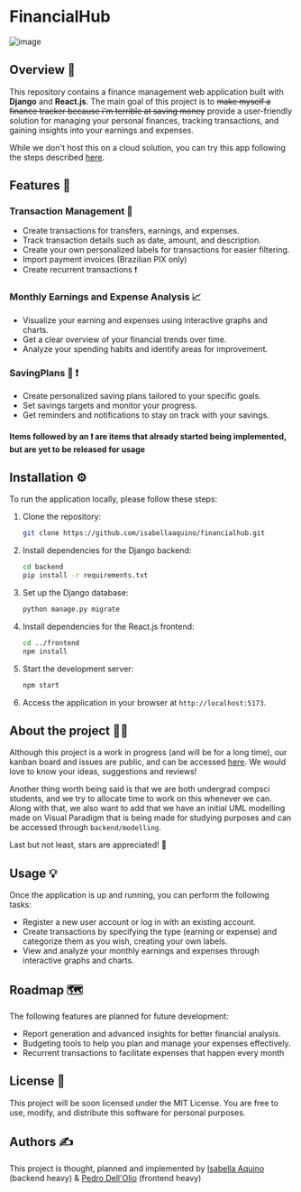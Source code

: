# FinancialHub
![image](https://github.com/isabellaaquino/financialhub/assets/76221367/7b7dc6e9-4279-4fff-9e19-04b4394252e9)

## Overview 📝

This repository contains a finance management web application built with **Django** and **React.js**. The main goal of this project is to ~~make myself a finance tracker because i'm terrible at saving money~~ provide a user-friendly solution for managing your personal finances, tracking transactions, and gaining insights into your earnings and expenses.

While we don't host this on a cloud solution, you can try this app following the steps described [here](#installation-%EF%B8%8F).

## Features 🚀

### Transaction Management 💸

- Create transactions for transfers, earnings, and expenses.
- Track transaction details such as date, amount, and description.
- Create your own personalized labels for transactions for easier filtering.
- Import payment invoices (Brazilian PIX only)
- Create recurrent transactions ❗

### Monthly Earnings and Expense Analysis 📈

- Visualize your earning and expenses using interactive graphs and charts.
- Get a clear overview of your financial trends over time.
- Analyze your spending habits and identify areas for improvement.

### SavingPlans 🐖 ❗

- Create personalized saving plans tailored to your specific goals.
- Set savings targets and monitor your progress.
- Get reminders and notifications to stay on track with your savings.

#### Items followed by an ❗ are items that already started being implemented, but are yet to be released for usage

## Installation ⚙️

To run the application locally, please follow these steps:

1. Clone the repository:

   ```bash
   git clone https://github.com/isabellaaquino/financialhub.git
   ```

2. Install dependencies for the Django backend:

   ```bash
   cd backend
   pip install -r requirements.txt
   ```

3. Set up the Django database:

   ```bash
   python manage.py migrate
   ```

4. Install dependencies for the React.js frontend:

   ```bash
   cd ../frontend
   npm install
   ```

5. Start the development server:

   ```bash
   npm start
   ```

6. Access the application in your browser at `http://localhost:5173`.

## About the project 🧑‍🎓

Although this project is a work in progress (and will be for a long time), our kanban board and issues are public, and can be accessed [here](https://github.com/users/isabellaaquino/projects/1/views/1). We would love to know your ideas, suggestions and reviews!

Another thing worth being said is that we are both undergrad compsci students, and we try to allocate time to work on this whenever we can. Along with that, we also want to add that we have an initial UML modelling made on Visual Paradigm that is being made for studying purposes and can be accessed through `backend/modelling`.

Last but not least, stars are appreciated! 🤩

## Usage 💡

Once the application is up and running, you can perform the following tasks:

- Register a new user account or log in with an existing account.
- Create transactions by specifying the type (earning or expense) and categorize them as you wish, creating your own labels.
- View and analyze your monthly earnings and expenses through interactive graphs and charts.

## Roadmap 🗺️

The following features are planned for future development:

- Report generation and advanced insights for better financial analysis.
- Budgeting tools to help you plan and manage your expenses effectively.
- Recurrent transactions to facilitate expenses that happen every month

## License 📄

This project will be soon licensed under the MIT License. You are free to use, modify, and distribute this software for personal purposes.

## Authors ✍️

This project is thought, planned and implemented by [Isabella Aquino](https://github.com/isabellaaquino) (backend heavy) & [Pedro Dell'Olio](https://github.com/pedrodellolio) (frontend heavy)
